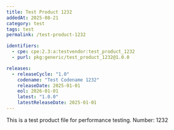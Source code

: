 ```yaml
---
title: Test Product 1232
addedAt: 2025-08-21
category: test
tags: test
permalink: /test-product-1232

identifiers:
  - cpe: cpe:2.3:a:testvendor:test_product_1232
  - purl: pkg:generic/test_product_1232@1.0.0

releases:
  - releaseCycle: "1.0"
    codename: "Test Codename 1232"
    releaseDate: 2025-01-01
    eol: 2026-01-01
    latest: "1.0.0"
    latestReleaseDate: 2025-01-01
---
```


This is a test product file for performance testing. Number: 1232
